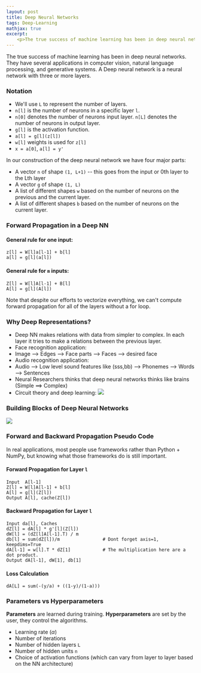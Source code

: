 ```yaml
---
layout: post
title: Deep Neural Networks
tags: Deep-Learning
mathjax: true
excerpt:
    <p>The true success of machine learning has been in deep neural networks. They have several applications in computer vision, natural language processing, and generative systems. A Deep neural network is a neural network with three or more layers.</p>
---
```


The true success of machine learning has been in deep neural networks. They have several applications in computer vision, natural language processing, and generative systems. A Deep neural network is a neural network with three or more layers.

### Notation
- We'll use `L` to represent the number of layers.
- `n[l]` is the number of neurons in a specific layer `l`.
- `n[0]` denotes the number of neurons input layer. `n[L]` denotes the number of neurons in output layer.
- `g[l]` is the activation function.
- `a[l] = g[l](z[l])`
- `w[l]` weights is used for `z[l]`
- `x = a[0]`, `a[l] = y'`

In our construction of the deep neural network we have four major parts:
- A vector `n` of shape `(1, L+1)` -- this goes from the input or 0th layer to the Lth layer
- A vector `g` of shape `(1, L)`
- A list of different shapes `w` based on the number of neurons on the previous and the current layer.
- A list of different shapes `b` based on the number of neurons on the current layer.

### Forward Propagation in a Deep NN
#### General rule for one input:
```
z[l] = W[l]a[l-1] + b[l]
a[l] = g[l](a[l])
```
#### General rule for `m` inputs:
```
Z[l] = W[l]A[l-1] + B[l]
A[l] = g[l](A[l])
```

Note that despite our efforts to vectorize everything, we can't compute forward propagation for all of the layers without a for loop.

### Why Deep Representations?
- Deep NN makes relations with data from simpler to complex. In each layer it tries to make a relations between the previous layer.
- Face recognition application:
- Image --> Edges --> Face parts --> Faces --> desired face
- Audio recognition application:
- Audio --> Low level sound features like (sss,bb) --> Phonemes --> Words --> Sentences
- Neural Researchers thinks that deep neural networks thinks like brains (Simple ==> Complex)
- Circuit theory and deep learning:
![](Images/circuitTheoryAndDeepNNs.png)

### Building Blocks of Deep Neural Networks
![](Images/buildingBlocks.png)

### Forward and Backward Propagation Pseudo Code
In real applications, most people use frameworks rather than Python + NumPy, but knowing what those frameworks do is still important.

#### Forward Propagation for Layer `l`
```
Input  A[l-1]
Z[l] = W[l]A[l-1] + b[l]
A[l] = g[l](Z[l])
Output A[l], cache(Z[l])
```

#### Backward Propagation for Layer `l`
```
Input da[l], Caches
dZ[l] = dA[l] * g'[l](Z[l])
dW[l] = (dZ[l]A[l-1].T) / m
db[l] = sum(dZ[l])/m                # Dont forget axis=1, keepdims=True
dA[l-1] = w[l].T * dZ[1]            # The multiplication here are a dot product.
Output dA[l-1], dW[1], db[1]
```

#### Loss Calculation
```
dA[L] = sum(-(y/a) + ((1-y)/(1-a)))
```

### Parameters vs Hyperparameters
**Parameters** are learned during training.
**Hyperparameters** are set by the user, they control the algorithms.
- Learning rate ($\alpha$)
- Number of iterations
- Number of hidden layers `L`
- Number of hidden units `n`
- Choice of activation functions (which can vary from layer to layer based on the NN architecture)